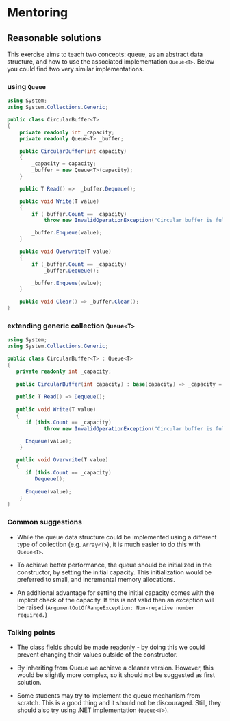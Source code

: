 # Mentoring

## Reasonable solutions

This exercise aims to teach two concepts: queue, as an abstract data structure, and how to use the associated implementation `Queue<T>`. Below you could find two very similar implementations.

### using `Queue`

```csharp
using System;
using System.Collections.Generic;

public class CircularBuffer<T>
{
    private readonly int _capacity;
    private readonly Queue<T> _buffer;

    public CircularBuffer(int capacity)
    {
        _capacity = capacity;
        _buffer = new Queue<T>(capacity);
    }

    public T Read() =>  _buffer.Dequeue(); 

    public void Write(T value)
    {
        if (_buffer.Count == _capacity) 
            throw new InvalidOperationException("Circular buffer is full !");

        _buffer.Enqueue(value);   
    }

    public void Overwrite(T value)
    {
        if (_buffer.Count == _capacity) 
            _buffer.Dequeue();

        _buffer.Enqueue(value);
    }

    public void Clear() => _buffer.Clear();
}
```

### extending generic collection `Queue<T>`

```csharp
using System;
using System.Collections.Generic;

public class CircularBuffer<T> : Queue<T>
{
   private readonly int _capacity;
   
   public CircularBuffer(int capacity) : base(capacity) => _capacity = capacity;
    
   public T Read() => Dequeue();      
    
   public void Write(T value)
   {
      if (this.Count == _capacity)
            throw new InvalidOperationException("Circular buffer is full !");

      Enqueue(value);
    }

   public void Overwrite(T value)
   {
      if (this.Count == _capacity)
         Dequeue();
       
      Enqueue(value);
    }
}
```

### Common suggestions

- While the queue data structure could be implemented using a different type of collection (e.g. `Array<T>`), it is much easier to do this with `Queue<T>`.     

- To achieve better performance, the queue should be initialized in the constructor, by setting the initial capacity. This initialization would be preferred to small, and incremental memory allocations. 

- An additional advantage for setting the initial capacity comes with the implicit check of the capacity. If this is not valid then an exception will be raised (`ArgumentOutOfRangeException: Non-negative number required.`)   

### Talking points

- The class fields should be made [readonly](https://docs.microsoft.com/en-us/dotnet/csharp/language-reference/keywords/readonly) - by doing this we could prevent changing their values outside of the constructor.

- By inheriting from Queue<T> we achieve a cleaner version. However, this would be slightly more complex, so it should not be suggested as first solution.

- Some students may try to implement the queue mechanism from scratch. This is a good thing and it should not be discouraged. Still, they should also try using .NET implementation (`Queue<T>`).
